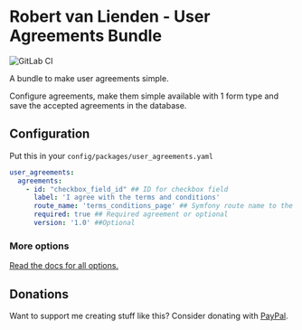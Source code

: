 # Robert van Lienden - User Agreements Bundle
![GitLab CI](https://github.com/robertvanlienden/useragreementsbundle/actions/workflows/workflow.yaml/badge.svg)

A bundle to make user agreements simple.

Configure agreements, make them simple available with 1 form type and save the accepted agreements in the database.

## Configuration

Put this in your `config/packages/user_agreements.yaml`

```yaml
user_agreements:
  agreements:
    - id: "checkbox_field_id" ## ID for checkbox field
      label: 'I agree with the terms and conditions'
      route_name: 'terms_conditions_page' ## Symfony route name to the agreement
      required: true ## Required agreement or optional
      version: '1.0' ##Optional
```

### More options
[Read the docs for all options.](docs/00-index.md)

## Donations
Want to support me creating stuff like this? Consider donating with [PayPal](https://www.paypal.me/robertvanlienden).